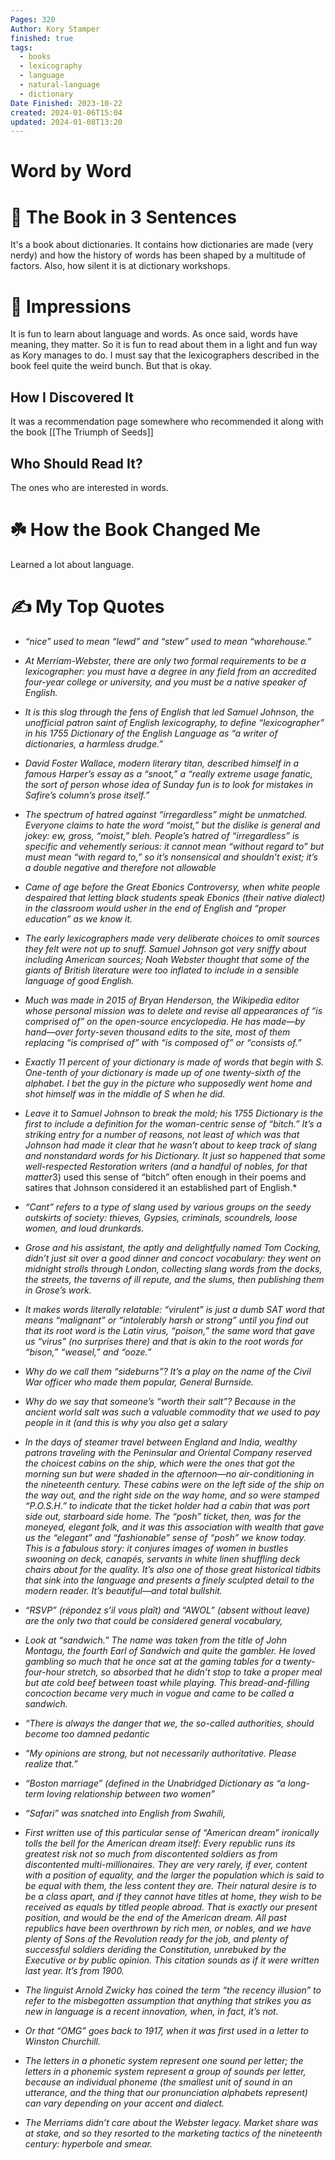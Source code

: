 ```yaml
---
Pages: 320
Author: Kory Stamper
finished: true
tags:
  - books
  - lexicography
  - language
  - natural-language
  - dictionary
Date Finished: 2023-10-22
created: 2024-01-06T15:04
updated: 2024-01-08T13:20
---
```

# Word by Word



# 🚀 The Book in 3 Sentences
It's a book about dictionaries.  It contains how dictionaries are made (very nerdy) and how the history of words has been shaped by a multitude of factors. Also, how silent it is at dictionary workshops.

# 🎨 Impressions
It is fun to learn about language and words. As once said, words have meaning, they matter. So it is fun to read about them in a light and fun way as Kory manages to do. I must say that the lexicographers described in the book feel quite the weird bunch. But that is okay.

## How I Discovered It
It was a recommendation page somewhere who recommended it along with the book [[The Triumph of Seeds]]

## Who Should Read It?
The ones who are interested in words. 

# ☘️ How the Book Changed Me
Learned a lot about language. 

# ✍️ My Top  Quotes

- *“nice” used to mean “lewd” and “stew” used to mean “whorehouse.”* 
 
- *At Merriam-Webster, there are only two formal requirements to be a lexicographer: you must have a degree in any field from an accredited four-year college or university, and you must be a native speaker of English.* 
 
- *It is this slog through the fens of English that led Samuel Johnson, the unofficial patron saint of English lexicography, to define “lexicographer” in his 1755 Dictionary of the English Language as “a writer of dictionaries, a harmless drudge.”* 
 
- *David Foster Wallace, modern literary titan, described himself in a famous Harper’s essay as a “snoot,” a “really extreme usage fanatic, the sort of person whose idea of Sunday fun is to look for mistakes in Safire’s column’s prose itself.”* 
 
- *The spectrum of hatred against “irregardless” might be unmatched. Everyone claims to hate the word “moist,” but the dislike is general and jokey: ew, gross, “moist,” bleh. People’s hatred of “irregardless” is specific and vehemently serious: it cannot mean “without regard to” but must mean “with regard to,” so it’s nonsensical and shouldn’t exist; it’s a double negative and therefore not allowable* 
 
- *Came of age before the Great Ebonics Controversy, when white people despaired that letting black students speak Ebonics (their native dialect) in the classroom would usher in the end of English and “proper education” as we know it.* 
 
- *The early lexicographers made very deliberate choices to omit sources they felt were not up to snuff. Samuel Johnson got very sniffy about including American sources; Noah Webster thought that some of the giants of British literature were too inflated to include in a sensible language of good English.* 
 
- *Much was made in 2015 of Bryan Henderson, the Wikipedia editor whose personal mission was to delete and revise all appearances of “is comprised of” on the open-source encyclopedia. He has made—by hand—over forty-seven thousand edits to the site, most of them replacing “is comprised of” with “is composed of” or “consists of.”* 
 
- *Exactly 11 percent of your dictionary is made of words that begin with S. One-tenth of your dictionary is made up of one twenty-sixth of the alphabet. I bet the guy in the picture who supposedly went home and shot himself was in the middle of S when he did.* 
 
- *Leave it to Samuel Johnson to break the mold; his 1755 Dictionary is the first to include a definition for the woman-centric sense of “bitch.” It’s a striking entry for a number of reasons, not least of which was that Johnson had made it clear that he wasn’t about to keep track of slang and nonstandard words for his Dictionary. It just so happened that some well-respected Restoration writers (and a handful of nobles, for that matter*3) used this sense of “bitch” often enough in their poems and satires that Johnson considered it an established part of English.* 
 
- *“Cant” refers to a type of slang used by various groups on the seedy outskirts of society: thieves, Gypsies, criminals, scoundrels, loose women, and loud drunkards.* 
 
- *Grose and his assistant, the aptly and delightfully named Tom Cocking, didn’t just sit over a good dinner and concoct vocabulary: they went on midnight strolls through London, collecting slang words from the docks, the streets, the taverns of ill repute, and the slums, then publishing them in Grose’s work.* 
 
- *It makes words literally relatable: “virulent” is just a dumb SAT word that means “malignant” or “intolerably harsh or strong” until you find out that its root word is the Latin virus, “poison,” the same word that gave us “virus” (no surprises there) and that is akin to the root words for “bison,” “weasel,” and “ooze.”* 
 
- *Why do we call them “sideburns”? It’s a play on the name of the Civil War officer who made them popular, General Burnside.* 
 
- *Why do we say that someone’s “worth their salt”? Because in the ancient world salt was such a valuable commodity that we used to pay people in it (and this is why you also get a salary* 
 
- *In the days of steamer travel between England and India, wealthy patrons traveling with the Peninsular and Oriental Company reserved the choicest cabins on the ship, which were the ones that got the morning sun but were shaded in the afternoon—no air-conditioning in the nineteenth century. These cabins were on the left side of the ship on the way out, and the right side on the way home, and so were stamped “P.O.S.H.” to indicate that the ticket holder had a cabin that was port side out, starboard side home. The “posh” ticket, then, was for the moneyed, elegant folk, and it was this association with wealth that gave us the “elegant” and “fashionable” sense of “posh” we know today. This is a fabulous story: it conjures images of women in bustles swooning on deck, canapés, servants in white linen shuffling deck chairs about for the quality. It’s also one of those great historical tidbits that sink into the language and presents a finely sculpted detail to the modern reader. It’s beautiful—and total bullshit.* 
 
- *“RSVP” (répondez s’il vous plaît) and “AWOL” (absent without leave) are the only two that could be considered general vocabulary,* 
 
- *Look at “sandwich.” The name was taken from the title of John Montagu, the fourth Earl of Sandwich and quite the gambler. He loved gambling so much that he once sat at the gaming tables for a twenty-four-hour stretch, so absorbed that he didn’t stop to take a proper meal but ate cold beef between toast while playing. This bread-and-filling concoction became very much in vogue and came to be called a sandwich.* 
 
- *“There is always the danger that we, the so-called authorities, should become too damned pedantic* 
 
- *“My opinions are strong, but not necessarily authoritative. Please realize that.”* 
 
- *“Boston marriage” (defined in the Unabridged Dictionary as “a long-term loving relationship between two women”* 
 
- *“Safari” was snatched into English from Swahili,* 
 
- *First written use of this particular sense of “American dream” ironically tolls the bell for the American dream itself: Every republic runs its greatest risk not so much from discontented soldiers as from discontented multi-millionaires. They are very rarely, if ever, content with a position of equality, and the larger the population which is said to be equal with them, the less content they are. Their natural desire is to be a class apart, and if they cannot have titles at home, they wish to be received as equals by titled people abroad. That is exactly our present position, and would be the end of the American dream. All past republics have been overthrown by rich men, or nobles, and we have plenty of Sons of the Revolution ready for the job, and plenty of successful soldiers deriding the Constitution, unrebuked by the Executive or by public opinion. This citation sounds as if it were written last year. It’s from 1900.* 
 
- *The linguist Arnold Zwicky has coined the term “the recency illusion” to refer to the misbegotten assumption that anything that strikes you as new in language is a recent innovation, when, in fact, it’s not.* 
 
- *Or that “OMG” goes back to 1917, when it was first used in a letter to Winston Churchill.* 
 
- *The letters in a phonetic system represent one sound per letter; the letters in a phonemic system represent a group of sounds per letter, because an individual phoneme (the smallest unit of sound in an utterance, and the thing that our pronunciation alphabets represent) can vary depending on your accent and dialect.* 
 
- *The Merriams didn’t care about the Webster legacy. Market share was at stake, and so they resorted to the marketing tactics of the nineteenth century: hyperbole and smear.* 
 
